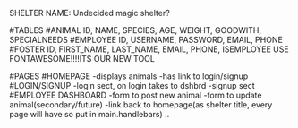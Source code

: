 SHELTER NAME:  Undecided
                magic shelter?

#TABLES
    #ANIMAL
        ID, NAME, SPECIES, AGE, WEIGHT, GOODWITH, SPECIALNEEDS
    #EMPLOYEE
        ID, USERNAME, PASSWORD, EMAIL, PHONE
    #FOSTER
        ID, FIRST_NAME, LAST_NAME, EMAIL, PHONE, ISEMPLOYEE
USE FONTAWESOME!!!!ITS OUR NEW TOOL

#PAGES
    #HOMEPAGE 
        -displays animals
        -has link to login/signup
        #LOGIN/SIGNUP
            -login sect, on login takes to dshbrd
            -signup sect
              #EMPLOYEE DASHBOARD
                -form to post new animal
                -form to update animal(secondary/future)
                -link back to homepage(as shelter title, every page will have so put in main.handlebars)
                ..


